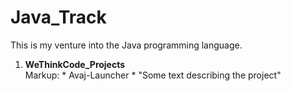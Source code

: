 # Java_Track

This is my venture into the Java programming language.

1. **WeThinkCode_Projects**\
    Markup: * Avaj-Launcher
               * "Some text describing the project"
